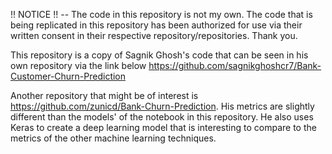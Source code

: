 !! NOTICE !! -- The code in this repository is not my own. The code that is being replicated in this repository has been authorized for use via their written consent in their respective repository/repositories. Thank you.

This repository is a copy of Sagnik Ghosh's code that can be seen in his own repository via the link below https://github.com/sagnikghoshcr7/Bank-Customer-Churn-Prediction



Another repository that might be of interest is https://github.com/zunicd/Bank-Churn-Prediction. His metrics are slightly different than the models' of the notebook in this repository. He also uses Keras to create a deep learning model that is interesting to compare to the metrics of the other machine learning techniques.
